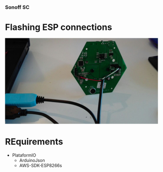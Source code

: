 ### Sonoff SC


# Flashing ESP connections
![alt text][s1]

# REquirements

* PlataformIO
  * ArduinoJson
  * AWS-SDK-ESP8266s

[s1]: https://raw.githubusercontent.com/charlielito/sonoffsc-tinker-original-mix/master/sample.jpeg "S"
